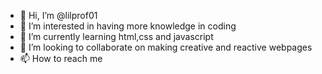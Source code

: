 - 👋 Hi, I’m @lilprof01
- 👀 I’m interested in having more knowledge in coding
- 🌱 I’m currently learning html,css and javascript
- 💞️ I’m looking to collaborate on making creative and reactive webpages
- 📫 How to reach me 

<!---
lilprof01/lilprof01 is a ✨ special ✨ repository because its `README.md` (this file) appears on your GitHub profile.
You can click the Preview link to take a look at your changes.
--->
